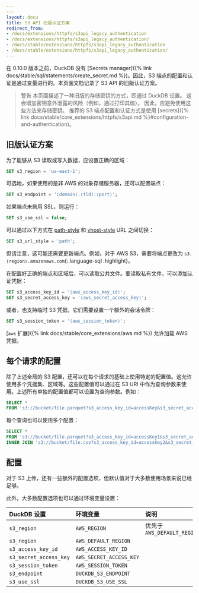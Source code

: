 ```yaml
---
---
layout: docu
title: S3 API 旧版认证方案
redirect_from:
- /docs/extensions/httpfs/s3api_legacy_authentication
- /docs/extensions/httpfs/s3api_legacy_authentication/
- /docs/stable/extensions/httpfs/s3api_legacy_authentication
- /docs/stable/extensions/httpfs/s3api_legacy_authentication/
---
```


在 0.10.0 版本之前，DuckDB 没有 [Secrets manager]({% link docs/stable/sql/statements/create_secret.md %})。因此，S3 端点的配置和认证是通过变量进行的。本页面文档记录了 S3 API 的旧版认证方案。

> 警告 本页面描述了一种旧版的存储密钥的方式，即通过 DuckDB 设置。
> 这会增加密钥意外泄露的风险（例如，通过打印其值）。
> 因此，应避免使用这些方法来存储密钥。
> 推荐的 S3 端点配置和认证方式是使用 [secrets]({% link docs/stable/core_extensions/httpfs/s3api.md %}#configuration-and-authentication)。

## 旧版认证方案

为了能够从 S3 读取或写入数据，应设置正确的区域：

```sql
SET s3_region = 'us-east-1';
```

可选地，如果使用的是非 AWS 的对象存储服务器，还可以配置端点：

```sql
SET s3_endpoint = '⟨domain⟩.⟨tld⟩:⟨port⟩';
```

如果端点未启用 SSL，则运行：

```sql
SET s3_use_ssl = false;
```

可以通过以下方式在 [path-style](https://docs.aws.amazon.com/AmazonS3/latest/userguide/VirtualHosting.html#path-style-access) 和 [vhost-style](https://docs.aws.amazon.com/AmazonS3/latest/userguide/VirtualHosting.html#virtual-hosted-style-access) URL 之间切换：

```sql
SET s3_url_style = 'path';
```

但请注意，这可能还需要更新端点。例如，对于 AWS S3，需要将端点更改为 `s3.⟨region⟩.amazonaws.com`{:.language-sql .highlight}。

在配置好正确的端点和区域后，可以读取公共文件。要读取私有文件，可以添加认证凭据：

```sql
SET s3_access_key_id = '⟨aws_access_key_id⟩';
SET s3_secret_access_key = '⟨aws_secret_access_key⟩';
```

或者，也支持临时 S3 凭据。它们需要设置一个额外的会话令牌：

```sql
SET s3_session_token = '⟨aws_session_token⟩';
```

[`aws` 扩展]({% link docs/stable/core_extensions/aws.md %}) 允许加载 AWS 凭据。

## 每个请求的配置

除了上述全局的 S3 配置，还可以在每个请求的基础上使用特定的配置值。这允许使用多个凭据集、区域等。这些配置值可以通过在 S3 URI 中作为查询参数来使用。上述所有单独的配置值都可以设置为查询参数。例如：

```sql
SELECT *
FROM 's3://bucket/file.parquet?s3_access_key_id=accessKey&s3_secret_access_key=secretKey';
```

每个查询也可以使用多个配置：

```sql
SELECT *
FROM 's3://bucket/file.parquet?s3_access_key_id=accessKey1&s3_secret_access_key=secretKey1' t1
INNER JOIN 's3://bucket/file.csv?s3_access_key_id=accessKey2&s3_secret_access_key=secretKey2' t2;
```

## 配置

对于 S3 上传，还有一些额外的配置选项，但默认值对于大多数使用场景来说已经足够。

此外，大多数配置选项也可以通过环境变量设置：

| DuckDB 设置         | 环境变量            | 说明                                     |
|:---------------------|:--------------------|:-----------------------------------------|
| `s3_region`          | `AWS_REGION`        | 优先于 `AWS_DEFAULT_REGION`              |
| `s3_region`          | `AWS_DEFAULT_REGION`|                                         |
| `s3_access_key_id`   | `AWS_ACCESS_KEY_ID` |                                         |
| `s3_secret_access_key`| `AWS_SECRET_ACCESS_KEY`|                                         |
| `s3_session_token`   | `AWS_SESSION_TOKEN` |                                         |
| `s3_endpoint`        | `DUCKDB_S3_ENDPOINT`|                                         |
| `s3_use_ssl`         | `DUCKDB_S3_USE_SSL` |                                         |